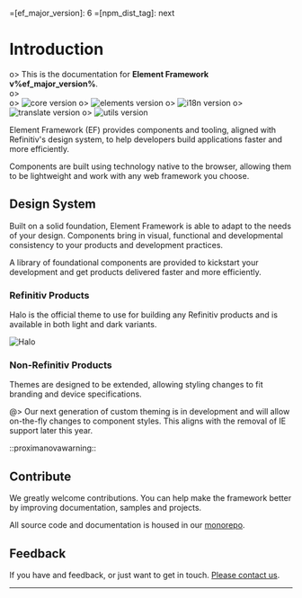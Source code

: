 <!--
type: page
title: Element Framework
description: Welcome to Element Framework
location: ./
layout: default
-->

=[ef_major_version]: 6
=[npm_dist_tag]: next
# Introduction

o> This is the documentation for **Element Framework v%ef_major_version%**.\
o> \
o> ![core version](https://img.shields.io/npm/v/@refinitiv-ui/core/%npm_dist_tag%?color=%2339c46e&label=core)
o> ![elements version](https://img.shields.io/npm/v/@refinitiv-ui/elements/%npm_dist_tag%?color=%2339c46e&label=elements)
o> ![i18n version](https://img.shields.io/npm/v/@refinitiv-ui/i18n/%npm_dist_tag%?color=%2339c46e&label=i18n)
o> ![translate version](https://img.shields.io/npm/v/@refinitiv-ui/translate/%npm_dist_tag%?color=%2339c46e&label=translate)
o> ![utils version](https://img.shields.io/npm/v/@refinitiv-ui/utils/%npm_dist_tag%?color=%2339c46e&label=utils)

Element Framework (EF) provides components and tooling, aligned with Refinitiv's design system, to help developers build applications faster and more efficiently.

Components are built using technology native to the browser, allowing them to be lightweight and work with any web framework you choose.

## Design System

Built on a solid foundation, Element Framework is able to adapt to the needs of your design. Components bring in visual, functional and developmental consistency to your products and development practices.

A library of foundational components are provided to kickstart your development and get products delivered faster and more efficiently.

### Refinitiv Products

Halo is the official theme to use for building any Refinitiv products and is available in both light and dark variants.

![Halo](https://articulateusercontent.com/rise/courses/dlwkm37773iuEoCPFByqAqPBkD3NB-uS/x9Qf2v4jxLOSVScH.svg)
### Non-Refinitiv Products

Themes are designed to be extended, allowing styling changes to fit branding and device specifications.

@> Our next generation of custom theming is in development and will allow on-the-fly changes to component styles. This aligns with the removal of IE support later this year.

::proximanovawarning::

## Contribute

We greatly welcome contributions. You can help make the framework better by improving documentation, samples and projects.

All source code and documentation is housed in our [monorepo](#).

## Feedback

If you have and feedback, or just want to get in touch. [Please contact us](#).

---

